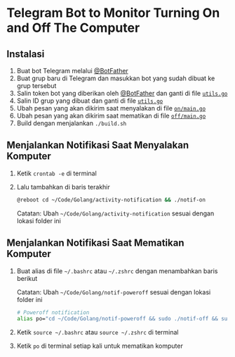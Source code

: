 # Telegram Bot to Monitor Turning On and Off The Computer

## Instalasi

1. Buat bot Telegram melalui [@BotFather](http://t.me/BotFather)
2. Buat grup baru di Telegram dan masukkan bot yang sudah dibuat ke grup tersebut
3. Salin token bot yang diberikan oleh [@BotFather](http://t.me/BotFather) dan ganti di file [`utils.go`](./utils/utils.go)
4. Salin ID grup yang dibuat dan ganti di file [`utils.go`](./utils/utils.go)
5. Ubah pesan yang akan dikirim saat menyalakan di file [`on/main.go`](./on/main.go)
6. Ubah pesan yang akan dikirim saat mematikan di file [`off/main.go`](./off/main.go)
7. Build dengan menjalankan `./build.sh`

## Menjalankan Notifikasi Saat Menyalakan Komputer

1. Ketik `crontab -e` di terminal
2. Lalu tambahkan di baris terakhir

   ```bash
   @reboot cd ~/Code/Golang/activity-notification && ./notif-on
   ```

   Catatan: Ubah `~/Code/Golang/activity-notification` sesuai dengan lokasi folder ini

## Menjalankan Notifikasi Saat Mematikan Komputer

1. Buat alias di file `~/.bashrc` atau `~/.zshrc` dengan menambahkan baris berikut

   Catatan: Ubah `~/Code/Golang/notif-poweroff` sesuai dengan lokasi folder ini

   ```bash
   # Poweroff notification
   alias po="cd ~/Code/Golang/notif-poweroff && sudo ./notif-off && sudo poweroff"
   ```

2. Ketik `source ~/.bashrc` atau `source ~/.zshrc` di terminal
3. Ketik `po` di terminal setiap kali untuk mematikan komputer
